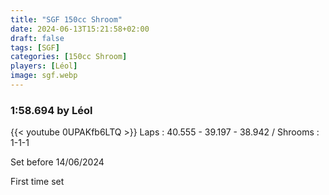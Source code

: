 ```yaml
---
title: "SGF 150cc Shroom"
date: 2024-06-13T15:21:58+02:00
draft: false
tags: [SGF]
categories: [150cc Shroom]
players: [Léol]
image: sgf.webp
---
```

### 1:58.694 by Léol

{{< youtube 0UPAKfb6LTQ >}}
Laps : 40.555 - 39.197 - 38.942 /
Shrooms : 1-1-1

Set before 14/06/2024

First time set